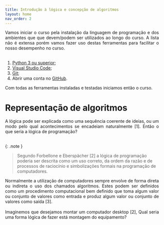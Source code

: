 ```yaml
---
title: Introdução à lógica e concepção de algoritmos
layout: home
nav_order: 2
---
```


<p align = "justify">Vamos iniciar o curso pela instalação da linguagem de programação e dos ambientes que que devem/podem ser utilizados ao longo do curso. A lista não é extensa porém vamos fazer uso destas ferramentas para facilitar o nosso desempenho no curso.<br><br>
</p>

<ol>
    <li><a href="https://python.org.br/instalacao-windows/">Python 3 ou superior</a>;</li>
    <li><a href="https://code.visualstudio.com">Visual Studio Code</a>;</li>
    <li><a href="https://git-scm.com">Git</a>;</li>
    <li>Abrir uma conta no <a href="https://github.com">GitHub</a>.</li>
</ol>

<p align = "justify">Com todas as ferramentas instaladas e testadas iniciamos então o curso.
</p>

<h1>Representação de algoritmos</h1>

<p align = "justify">A lógica pode ser explicada como uma sequência coerente de ideias, ou um modo pelo qual acontecimentos se encadeiam naturalmente [1]. Então o que seria a lógica de programação?<br><br>
</p>

{: .note }
> Segundo Forbellone e Eberspächer [2] a lógica de programação poderia ser descrita como um uso correto, da ordem da razão e de processos de raciocínio e simbolizações formais na programação de computadores.

<p align = "justify">Normalmente a utilização de computadores sempre envolve de forma direta ou indireta o uso dos chamados algoritmos. Estes podem ser definidos como um procedimento computacional bem definido que toma algum valor ou conjunto de valores como entrada e produz algum valor ou conjunto de valores como saída [3].<br><br>
Imaginemos que desejamos montar um computador desktop [2], Qual seria uma forma lógica de fazer está montagem do equipamento?
</p>
